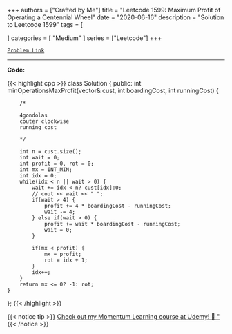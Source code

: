 
+++
authors = ["Crafted by Me"]
title = "Leetcode 1599: Maximum Profit of Operating a Centennial Wheel"
date = "2020-06-16"
description = "Solution to Leetcode 1599"
tags = [
    
]
categories = [
    "Medium"
]
series = ["Leetcode"]
+++



[`Problem Link`](https://leetcode.com/problems/maximum-profit-of-operating-a-centennial-wheel/description/)

---



**Code:**

{{< highlight cpp >}}
class Solution {
public:
    int minOperationsMaxProfit(vector<int>& cust, int boardingCost, int runningCost) {
        
        /*
        
        4gondolas
        couter clockwise
        running cost
        
        */

        int n = cust.size();
        int wait = 0;
        int profit = 0, rot = 0;
        int mx = INT_MIN;
        int idx = 0;
        while(idx < n || wait > 0) {
            wait += idx < n? cust[idx]:0;
            // cout << wait << " ";
            if(wait > 4) {
                profit += 4 * boardingCost - runningCost;
                wait -= 4;
            } else if(wait > 0) {
                profit += wait * boardingCost - runningCost;
                wait = 0;
            }

            if(mx < profit) {
                mx = profit;
                rot = idx + 1;
            }
            idx++;
        }
        return mx <= 0? -1: rot;
    }
};
{{< /highlight >}}



{{< notice tip >}}
[Check out my Momentum Learning course at Udemy! 🚀 "](https://www.udemy.com/course/blind-75-the-data-structures-and-algorithms-essentials/)
{{< /notice >}}

